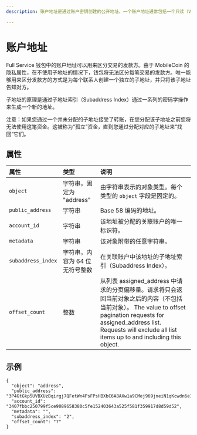 ```yaml
---
description: 账户地址是通过账户密钥创建的公开地址。一个账户地址通常包括一个只读（View）公钥和一个可花（Spend）公钥。在启用了移动模式的时候，还会包括雾服务（Fog）的信息。

---
```


# 账户地址

Full Service 钱包中的账户地址可以用来区分交易的发款方。由于 MobileCoin 的隐私属性，在不使用子地址的情况下，钱包将无法区分每笔交易的发款方。唯一能够用来区分发款方的方式是为每个联系人创建一个独立的子地址，并只将该子地址告知对方。

子地址的原理是通过子地址索引（Subaddress Index）通过一系列的密码学操作来生成一个新的地址。

注意：如果您通过一个并未分配的子地址接受了转账，在您分配该子地址之前您将无法使用这笔资金。这被称为“孤立”资金，直到您通过分配对应的子地址来“找回”它们。

## 属性

| 属性 | 类型 | 说明 |
| :--- | :--- | :--- |
| `object` | 字符串，固定为 "address" | 由字符串表示的对象类型。每个类型的 `object` 字段是固定的。 |
| `public_address` | 字符串 | Base 58 编码的地址。 |
| `account_id` | 字符串 | 该地址被分配的关联账户的唯一标识符。 |
| `metadata` | 字符串 | 该对象附带的任意字符串。 |
| `subaddress_index` | 字符串，内容为 64 位无符号整数 | 在关联账户中该地址的子地址索引（Subaddress Index）。 |
| `offset_count` | 整数 | 从列表 assigned\_address 中请求的分页偏移量。请求将只会返回当前对象之后的内容（不包括当前对象）。 The value to offset pagination requests for assigned\_address list. Requests will exclude all list items up to and including this object. |

## 示例

```text
{
  "object": "address",
  "public_address": "3P4GtGkp5UVBXUzBqirgj7QFetWn4PsFPsHBXbC6A8AXw1a9CMej969jneiN1qKcwdn6e1VtD64EruGVSFQ8wHk5xuBHndpV9WUGQ78vV7Z",
  "account_id": "3407fbbc250799f5ce9089658380c5fe152403643a525f581f359917d8d59d52",
  "metadata": "",
  "subaddress_index": "2",
  "offset_count": "7"
}
```

